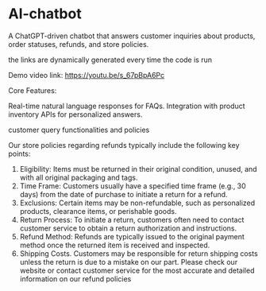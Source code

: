 # AI-chatbot
A ChatGPT-driven chatbot that answers customer inquiries about products, order statuses, refunds, and store policies.

the links are dynamically generated every time the code is run 

Demo video link: https://youtu.be/s_67pBpA6Pc


Core Features:

Real-time natural language responses for FAQs.
Integration with product inventory APIs for personalized answers.


customer query functionalities and policies

Our store policies regarding refunds typically include the following key points: 
1. Eligibility: Items must be returned in their original condition, unused, and with all original packaging and tags. 
2. Time Frame: Customers usually have a specified time frame (e.g., 30 days) from the date of purchase to initiate a return for a refund. 
3. Exclusions: Certain items may be non-refundable, such as personalized products, clearance items, or perishable goods. 
4. Return Process: To initiate a return, customers often need to contact customer service to obtain a return authorization and instructions. 
5. Refund Method: Refunds are typically issued to the original payment method once the returned item is received and inspected. 
6. Shipping Costs. Customers may be responsible for return shipping costs unless the return is due to a mistake on our part. 
Please check our website or contact customer service for the most accurate and detailed information on our refund policies
